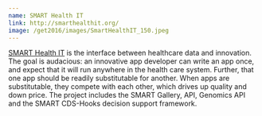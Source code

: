 ```yaml
---
name: SMART Health IT
link: http://smarthealthit.org/
image: /get2016/images/SmartHealthIT_150.jpeg
---
```


[SMART Health IT](http://smarthealthit.org/) is the interface between healthcare data and innovation. The goal is audacious: an innovative app developer can write an app once, and expect that it will run anywhere in the health care system. Further, that one app should be readily substitutable for another. When apps are substitutable, they compete with each other, which drives up quality and down price. The project includes the SMART Gallery, API, Genomics API and the SMART CDS-Hooks decision support framework.
